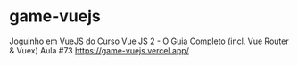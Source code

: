 # game-vuejs
Joguinho em VueJS do Curso Vue JS 2 - O Guia Completo (incl. Vue Router &amp; Vuex) Aula #73
https://game-vuejs.vercel.app/
